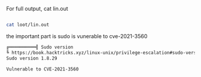 For full output, cat lin.out 

```bash

cat loot/lin.out

```

the important part is sudo is vunerable to cve-2021-3560

```bash
╔══════════╣ Sudo version  
╚ https://book.hacktricks.xyz/linux-unix/privilege-escalation#sudo-version    
Sudo version 1.8.29    
  
Vulnerable to CVE-2021-3560

```